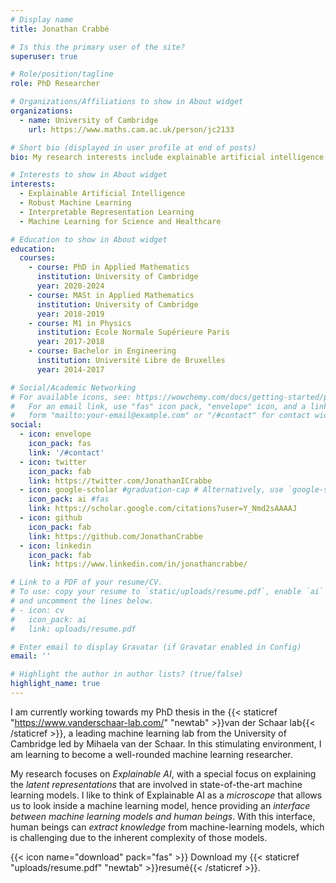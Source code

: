 ```yaml
---
# Display name
title: Jonathan Crabbé

# Is this the primary user of the site?
superuser: true

# Role/position/tagline
role: PhD Researcher

# Organizations/Affiliations to show in About widget
organizations:
  - name: University of Cambridge
    url: https://www.maths.cam.ac.uk/person/jc2133

# Short bio (displayed in user profile at end of posts)
bio: My research interests include explainable artificial intelligence, representation learning and robust machine learning.

# Interests to show in About widget
interests:
  - Explainable Artificial Intelligence
  - Robust Machine Learning
  - Interpretable Representation Learning
  - Machine Learning for Science and Healthcare

# Education to show in About widget
education:
  courses:
    - course: PhD in Applied Mathematics
      institution: University of Cambridge
      year: 2020-2024
    - course: MASt in Applied Mathematics
      institution: University of Cambridge
      year: 2018-2019
    - course: M1 in Physics
      institution: Ecole Normale Supérieure Paris
      year: 2017-2018
    - course: Bachelor in Engineering
      institution: Université Libre de Bruxelles
      year: 2014-2017

# Social/Academic Networking
# For available icons, see: https://wowchemy.com/docs/getting-started/page-builder/#icons
#   For an email link, use "fas" icon pack, "envelope" icon, and a link in the
#   form "mailto:your-email@example.com" or "/#contact" for contact widget.
social:
  - icon: envelope
    icon_pack: fas
    link: '/#contact'
  - icon: twitter
    icon_pack: fab
    link: https://twitter.com/JonathanICrabbe
  - icon: google-scholar #graduation-cap # Alternatively, use `google-scholar` icon from `ai` icon pack
    icon_pack: ai #fas
    link: https://scholar.google.com/citations?user=Y_Nmd2sAAAAJ
  - icon: github
    icon_pack: fab
    link: https://github.com/JonathanCrabbe
  - icon: linkedin
    icon_pack: fab
    link: https://www.linkedin.com/in/jonathancrabbe/

# Link to a PDF of your resume/CV.
# To use: copy your resume to `static/uploads/resume.pdf`, enable `ai` icons in `params.toml`,
# and uncomment the lines below.
# - icon: cv
#   icon_pack: ai
#   link: uploads/resume.pdf

# Enter email to display Gravatar (if Gravatar enabled in Config)
email: ''

# Highlight the author in author lists? (true/false)
highlight_name: true
---
```


I am currently working towards my PhD thesis in the {{< staticref "https://www.vanderschaar-lab.com/" "newtab" >}}van der Schaar lab{{< /staticref >}}, a leading machine learning lab from the University of Cambridge led by Mihaela van der Schaar. In this stimulating environment, I am learning to become a well-rounded machine learning researcher.

My research focuses on *Explainable AI*, with a special focus on explaining the *latent representations* that are involved in state-of-the-art machine learning models. I like to think of Explainable AI as a *microscope* that allows us to look inside a machine learning model, hence providing an *interface between machine learning models and human beings*. With this interface, human beings can *extract knowledge* from machine-learning models, which is challenging due to the inherent complexity of those models.


{{< icon name="download" pack="fas" >}} Download my {{< staticref "uploads/resume.pdf" "newtab" >}}resumé{{< /staticref >}}.
